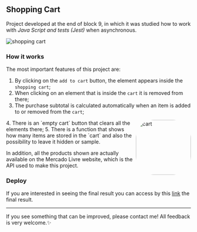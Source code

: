## Shopping Cart
Project developed at the end of block 9, in which it was studied how to work with _Java Script and tests (Jest)_ when asynchronous.

![shopping cart](https://user-images.githubusercontent.com/99998543/166453720-28f698db-11f2-4331-9fc5-27c69d7d35df.gif)

### How it works
The most important features of this project are:
1. By clicking on the `add to cart` button, the element appears inside the `shopping cart`;
2. When clicking on an element that is inside the `cart` it is removed from there;
3. The purchase subtotal is calculated automatically when an item is added to or removed from the `cart`;
<img align="right" alt="cart" height="150" style="border-radius:50px;" src="https://user-images.githubusercontent.com/99998543/172728972-af0d984c-5320-4f60-b319-88a852b5d3cc.png?width=676&height=676">
4. There is an `empty cart` button that clears all the elements there;
5. There is a function that shows how many items are stored in the `cart` and also the possibility to leave it hidden or sample.

In addition, all the products shown are actually available on the Mercado Livre website, which is the API used to make this project.

### Deploy 

If you are interested in seeing the final result you can access by this [link](https://shopping-cart-maysa-b.vercel.app/) the final result.

---------------
If you see something that can be improved, please contact me! All feedback is very welcome.:sparkles:
